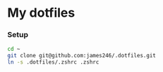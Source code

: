 # My dotfiles

### Setup

```bash
cd ~
git clone git@github.com:james246/.dotfiles.git
ln -s .dotfiles/.zshrc .zshrc
```
